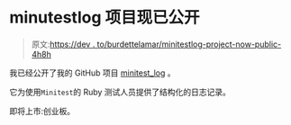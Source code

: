 # minutestlog 项目现已公开

> 原文:[https://dev . to/burdettelamar/minitestlog-project-now-public-4h8h](https://dev.to/burdettelamar/minitestlog-project-now-public-4h8h)

我已经公开了我的 GitHub 项目 [minitest_log](https://github.com/BurdetteLamar/minitest_log#minitestlog) 。

它为使用`Minitest`的 Ruby 测试人员提供了结构化的日志记录。

即将上市:创业板。